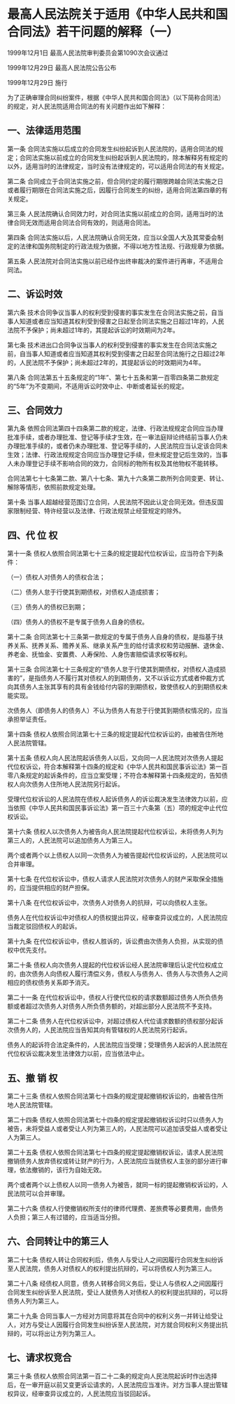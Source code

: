 # 最高人民法院关于适用《中华人民共和国合同法》若干问题的解释（一）

1999年12月1日 最高人民法院审判委员会第1090次会议通过

1999年12月29日 最高人民法院公告公布

1999年12月29日 施行

为了正确审理合同纠纷案件，根据《中华人民共和国合同法》（以下简称合同法）的规定，对人民法院适用合同法的有关问题作出如下解释：

## 一、法律适用范围

第一条 合同法实施以后成立的合同发生纠纷起诉到人民法院的，适用合同法的规定；合同法实施以前成立的合同发生纠纷起诉到人民法院的，除本解释另有规定的以外，适用当时的法律规定，当时没有法律规定的，可以适用合同法的有关规定。

第二条 合同成立于合同法实施之前，但合同约定的履行期限跨越合同法实施之日或者履行期限在合同法实施之后，因履行合同发生的纠纷，适用合同法第四章的有关规定。

第三条 人民法院确认合同效力时，对合同法实施以前成立的合同，适用当时的法律合同无效而适用合同法合同有效的，则适用合同法。

第四条 合同法实施以后，人民法院确认合同无效，应当以全国人大及其常委会制定的法律和国务院制定的行政法规为依据，不得以地方性法规、行政规章为依据。

第五条 人民法院对合同法实施以前已经作出终审裁决的案件进行再审，不适用合同法。

## 二、诉讼时效

第六条 技术合同争议当事人的权利受到侵害的事实发生在合同法实施之前，自当事人知道或者应当知道其权利受到侵害之日起至合同法实施之日超过1年的，人民法院不予保护；尚未超过1年的，其提起诉讼的时效期间为2年。

第七条 技术进出口合同争议当事人的权利受到侵害的事实发生在合同法实施之前，自当事人知道或者应当知道其权利受到侵害之日起至合同法施行之日超过2年的，人民法院不予保护；尚未超过2年的，其提起诉讼的时效期间为4年。

第八条 合同法第五十五条规定的“1年”、第七十五条和第一百零四条第二款规定的“5年”为不变期间，不适用诉讼时效中止、中断或者延长的规定。

## 三、合同效力

第九条 依照合同法第四十四条第二款的规定，法律、行政法规规定合同应当办理批准手续，或者办理批准、登记等手续才生效，在一审法庭辩论终结前当事人仍未办理批准手续的，或者仍未办理批准、登记等手续的，人民法院应当认定该合同未生效；法律、行政法规规定合同应当办理登记手续，但未规定登记后生效的，当事人未办理登记手续不影响合同的效力，合同标的物所有权及其他物权不能转移。

合同法第七十七条第二款、第八十七条、第九十六条第二款所列合同变更、转让、解除等情形，依照前款规定处理。

第十条 当事人超越经营范围订立合同，人民法院不因此认定合同无效。但违反国家限制经营、特许经营以及法律、行政法规禁止经营规定的除外。

## 四、代 位 权

第十一条 债权人依照合同法第七十三条的规定提起代位权诉讼，应当符合下列条件：

（一）债权人对债务人的债权合法；

（二）债务人怠于行使其到期债权，对债权人造成损害；

（三）债务人的债权已到期；

（四）债务人的债权不是专属于债务人自身的债权。

第十二条 合同法第七十三条第一款规定的专属于债务人自身的债权，是指基于扶养关系、抚养关系、赡养关系、继承关系产生的给付请求权和劳动报酬、退休金、养老金、抚恤金、安置费、人寿保险、人身伤害赔偿请求权等权利。

第十三条 合同法第七十三条规定的“债务人怠于行使其到期债权，对债权人造成损害的”，是指债务人不履行其对债权人的到期债务，又不以诉讼方式或者仲裁方式向其债务人主张其享有的具有金钱给付内容的到期债权，致使债权人的到期债权未能实现。

次债务人（即债务人的债务人）不认为债务人有怠于行使其到期债权情况的，应当承担举证责任。

第十四条 债权人依照合同法第七十三条的规定提起代位权诉讼的，由被告住所地人民法院管辖。

第十五条 债权人向人民法院起诉债务人以后，又向同一人民法院对次债务人提起代位权诉讼，符合本解释第十四条的规定和《中华人民共和国民事诉讼法》第一百零八条规定的起诉条件的，应当立案受理；不符合本解释第十四条规定的，告知债权人向次债务人住所地人民法院另行起诉。

受理代位权诉讼的人民法院在债权人起诉债务人的诉讼裁决发生法律效力以前，应当依照《中华人民共和国民事诉讼法》第一百三十六条第（五）项的规定中止代位权诉讼。

第十六条 债权人以次债务人为被告向人民法院提起代位权诉讼，未将债务人列为第三人的，人民法院可以追加债务人为第三人。

两个或者两个以上债权人以同一次债务人为被告提起代位权诉讼的，人民法院可以合并审理。

第十七条 在代位权诉讼中，债权人请求人民法院对次债务人的财产采取保全措施的，应当提供相应的财产担保。

第十八条 在代位权诉讼中，次债务人对债务人的抗辩，可以向债权人主张。

债务人在代位权诉讼中对债权人的债权提出异议，经审查异议成立的，人民法院应当裁定驳回债权人的起诉。

第十九条 在代位权诉讼中，债权人胜诉的，诉讼费由次债务人负担，从实现的债权中优先支付。

第二十条 债权人向次债务人提起的代位权诉讼经人民法院审理后认定代位权成立的，由次债务人向债权人履行清偿义务，债权人与债务人、债务人与次债务人之间相应的债权债务关系即予消灭。

第二十一条 在代位权诉讼中，债权人行使代位权的请求数额超过债务人所负债务额或者超过次债务人对债务人所负债务额的，对超出部分人民法院不予支持。

第二十二条 债务人在代位权诉讼中，对超过债权人代位请求数额的债权部分起诉次债务人的，人民法院应当告知其向有管辖权的人民法院另行起诉。

债务人的起诉符合法定条件的，人民法院应当受理；受理债务人起诉的人民法院在代位权诉讼裁决发生法律效力以前，应当依法中止。

## 五、撤 销 权

第二十三条 债权人依照合同法第七十四条的规定提起撤销权诉讼的，由被告住所地人民法院管辖。

第二十四条 债权人依照合同法第七十四条的规定提起撤销权诉讼时只以债务人为被告，未将受益人或者受让人列为第三人的，人民法院可以追加该受益人或者受让人为第三人。

第二十五条 债权人依照合同法第七十四条的规定提起撤销权诉讼，请求人民法院撤销债务人放弃债权或转让财产的行为，人民法院应当就债权人主张的部分进行审理，依法撤销的，该行为自始无效。

两个或者两个以上债权人以同一债务人为被告，就同一标的提起撤销权诉讼的，人民法院可以合并审理。

第二十六条 债权人行使撤销权所支付的律师代理费、差旅费等必要费用，由债务人负担；第三人有过错的，应当适当分担。

## 六、合同转让中的第三人

第二十七条 债权人转让合同权利后，债务人与受让人之间因履行合同发生纠纷诉至人民法院，债务人对债权人的权利提出抗辩的，可以将债权人列为第三人。

第二十八条 经债权人同意，债务人转移合同义务后，受让人与债权人之间因履行合同发生纠纷诉至人民法院，受让人就债务人对债权人的权利提出抗辩的，可以将债务人列为第三人。

第二十九条 合同当事人一方经对方同意将其在合同中的权利义务一并转让给受让人，对方与受让人因履行合同发生纠纷诉至人民法院，对方就合同权利义务提出抗辩的，可以将出让方列为第三人。

## 七、请求权竞合

第三十条 债权人依照合同法第一百二十二条的规定向人民法院起诉时作出选择后，在一审开庭以前又变更诉讼请求的，人民法院应当准许。对方当事人提出管辖权异议，经审查异议成立的，人民法院应当驳回起诉。

